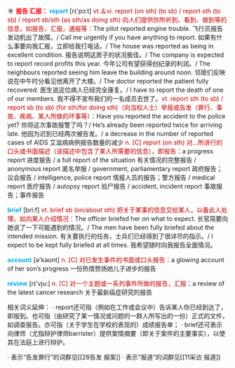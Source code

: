 ☀ <font color="red">**报告 汇报：**</font>
<font color="sky blue">**report**</font> [rɪ'pɔ:t] 
<font color="#c00000">vt.＆vi. report (on sth) (to sb) / report sth (to sb) / report sb/sth (as sth/as doing sth) 向人们提供你所听到、看到、做到等的信息，如报告，汇报，通报等：</font>The pilot reported engine trouble. 飞行员报告发动机出了故障。/ Call me urgently if you have anything to report. 如果有什么事要向我汇报，立即给我打电话。/ The house was reported as being in excellent condition. 报告说明这房子的状况极佳。/ The company is expected to report record profits this year. 今年公司有望获得创纪录的利润。/ The neighbours reported seeing him leave the building around noon. 邻居们反映说在中午时分看见他离开了大楼。/ The doctor reported the patient fully recovered. 医生说这位病人已经完全康复。/ I have to report the death of one of our members. 我不得不宣布我们的一名成员去世了。<font color="#c00000">vt. report sth (to sb) / report sb (to sb) (for sth/for doing sth)（向当权人士）举报或告发（罪行、事故、疾病、某人所做的坏事等）：</font>Have you reported the accident to the police yet? 你将这次事故报警了吗？/ He’s already been reported twice for arriving late. 他因为迟到已经两次被告发。/ a decrease in the number of reported cases of AIDS 艾滋病病例报告数量的减少 <font color="#c00000">n. [C] report (on sth) 对…所进行的口头或书面描述（该描述中包含了某人所需要的信息），即报告：</font>a progress report 进度报告 / a full report of the situation 有关情况的完整报告 / anonymous report 匿名举报 / government, parliamentary report 政府报告；议会报告 / intelligence, police report 情报人员的报告；警方报告 / medical report 医疗报告 / autopsy report 验尸报告 / accident, incident report 事故报告；事件报告 

<font color="sky blue">**brief**</font> [bri:f] 
<font color="#c00000">vt. brief sb (on/about sth) 把关于某事的信息交给某人，以备此人处理，如向某人介绍情况：</font>The officer briefed her on what to expect. 长官简要向她说了一下可能遇到的情况。/ The men have been fully briefed about the intended mission. 有关要执行的任务，士兵们已经得到了很详尽的指示。/ I expect to be kept fully briefed at all times. 我希望随时向我报告全面情况。

<font color="sky blue">**account**</font> [ə'kaʊnt] 
<font color="#c00000">n. [C] 对已发生事件的书面或口头报告：</font>a glowing account of her son’s progress 一份热情赞扬她儿子进步的报告

<font color="sky blue">**review**</font> [rɪ'vju:] 
<font color="#c00000">n. [C] 对一个主题或一系列事件所做的报告，汇报：</font>a review of the latest cancer research 关于最新癌症研究的报告

相关词义延伸：
· report还可指（例如在工作或会议中）告诉某人你已经到达了，即报到。也可指（由研究了某一情况或问题的一群人所写出的一份）正式的文件，如调查报告。亦可指（关于学生在学校的表现的）成绩报告单；
· brief还可表示向律师（尤指辩护律师barrister）提供案情摘要（即关于案件的主要事实），以使其在法庭上进行辩护。

· 表示“告发罪行”的词群见[[26告发 报案]]
· 表示“报道”的词群见[[11采访 报道]]